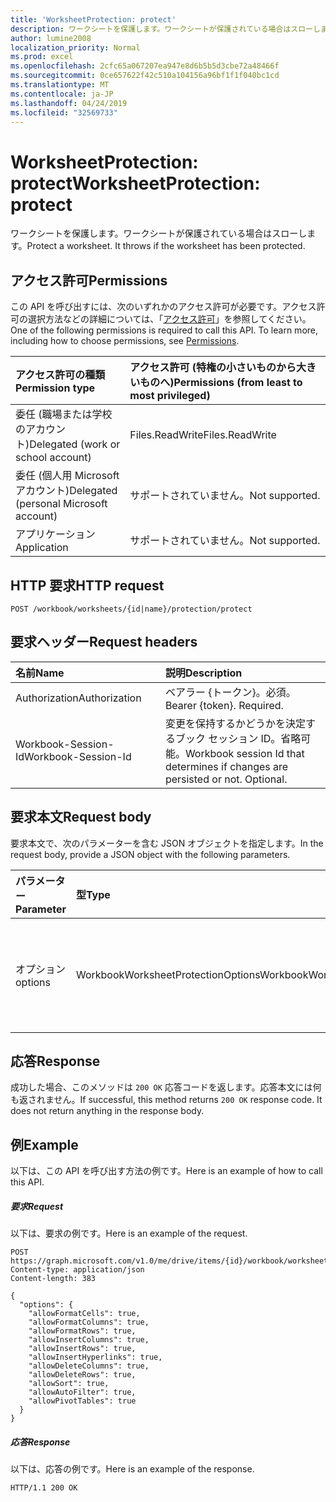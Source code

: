 ```yaml
---
title: 'WorksheetProtection: protect'
description: ワークシートを保護します。ワークシートが保護されている場合はスローします。
author: lumine2008
localization_priority: Normal
ms.prod: excel
ms.openlocfilehash: 2cfc65a067207ea947e8d6b5b5d3cbe72a48466f
ms.sourcegitcommit: 0ce657622f42c510a104156a96bf1f1f040bc1cd
ms.translationtype: MT
ms.contentlocale: ja-JP
ms.lasthandoff: 04/24/2019
ms.locfileid: "32569733"
---
```

# <a name="worksheetprotection-protect"></a><span data-ttu-id="b698c-104">WorksheetProtection: protect</span><span class="sxs-lookup"><span data-stu-id="b698c-104">WorksheetProtection: protect</span></span>

<span data-ttu-id="b698c-p102">ワークシートを保護します。ワークシートが保護されている場合はスローします。</span><span class="sxs-lookup"><span data-stu-id="b698c-p102">Protect a worksheet. It throws if the worksheet has been protected.</span></span>
## <a name="permissions"></a><span data-ttu-id="b698c-107">アクセス許可</span><span class="sxs-lookup"><span data-stu-id="b698c-107">Permissions</span></span>
<span data-ttu-id="b698c-p103">この API を呼び出すには、次のいずれかのアクセス許可が必要です。アクセス許可の選択方法などの詳細については、「[アクセス許可](/graph/permissions-reference)」を参照してください。</span><span class="sxs-lookup"><span data-stu-id="b698c-p103">One of the following permissions is required to call this API. To learn more, including how to choose permissions, see [Permissions](/graph/permissions-reference).</span></span>

|<span data-ttu-id="b698c-110">アクセス許可の種類</span><span class="sxs-lookup"><span data-stu-id="b698c-110">Permission type</span></span>      | <span data-ttu-id="b698c-111">アクセス許可 (特権の小さいものから大きいものへ)</span><span class="sxs-lookup"><span data-stu-id="b698c-111">Permissions (from least to most privileged)</span></span>              |
|:--------------------|:---------------------------------------------------------|
|<span data-ttu-id="b698c-112">委任 (職場または学校のアカウント)</span><span class="sxs-lookup"><span data-stu-id="b698c-112">Delegated (work or school account)</span></span> | <span data-ttu-id="b698c-113">Files.ReadWrite</span><span class="sxs-lookup"><span data-stu-id="b698c-113">Files.ReadWrite</span></span>    |
|<span data-ttu-id="b698c-114">委任 (個人用 Microsoft アカウント)</span><span class="sxs-lookup"><span data-stu-id="b698c-114">Delegated (personal Microsoft account)</span></span> | <span data-ttu-id="b698c-115">サポートされていません。</span><span class="sxs-lookup"><span data-stu-id="b698c-115">Not supported.</span></span>    |
|<span data-ttu-id="b698c-116">アプリケーション</span><span class="sxs-lookup"><span data-stu-id="b698c-116">Application</span></span> | <span data-ttu-id="b698c-117">サポートされていません。</span><span class="sxs-lookup"><span data-stu-id="b698c-117">Not supported.</span></span> |

## <a name="http-request"></a><span data-ttu-id="b698c-118">HTTP 要求</span><span class="sxs-lookup"><span data-stu-id="b698c-118">HTTP request</span></span>
<!-- { "blockType": "ignored" } -->
```http
POST /workbook/worksheets/{id|name}/protection/protect

```
## <a name="request-headers"></a><span data-ttu-id="b698c-119">要求ヘッダー</span><span class="sxs-lookup"><span data-stu-id="b698c-119">Request headers</span></span>
| <span data-ttu-id="b698c-120">名前</span><span class="sxs-lookup"><span data-stu-id="b698c-120">Name</span></span>       | <span data-ttu-id="b698c-121">説明</span><span class="sxs-lookup"><span data-stu-id="b698c-121">Description</span></span>|
|:---------------|:----------|
| <span data-ttu-id="b698c-122">Authorization</span><span class="sxs-lookup"><span data-stu-id="b698c-122">Authorization</span></span>  | <span data-ttu-id="b698c-p104">ベアラー {トークン}。必須。</span><span class="sxs-lookup"><span data-stu-id="b698c-p104">Bearer {token}. Required.</span></span> |
| <span data-ttu-id="b698c-125">Workbook-Session-Id</span><span class="sxs-lookup"><span data-stu-id="b698c-125">Workbook-Session-Id</span></span>  | <span data-ttu-id="b698c-p105">変更を保持するかどうかを決定するブック セッション ID。省略可能。</span><span class="sxs-lookup"><span data-stu-id="b698c-p105">Workbook session Id that determines if changes are persisted or not. Optional.</span></span>|

## <a name="request-body"></a><span data-ttu-id="b698c-128">要求本文</span><span class="sxs-lookup"><span data-stu-id="b698c-128">Request body</span></span>
<span data-ttu-id="b698c-129">要求本文で、次のパラメーターを含む JSON オブジェクトを指定します。</span><span class="sxs-lookup"><span data-stu-id="b698c-129">In the request body, provide a JSON object with the following parameters.</span></span>

| <span data-ttu-id="b698c-130">パラメーター</span><span class="sxs-lookup"><span data-stu-id="b698c-130">Parameter</span></span>    | <span data-ttu-id="b698c-131">型</span><span class="sxs-lookup"><span data-stu-id="b698c-131">Type</span></span>   |<span data-ttu-id="b698c-132">説明</span><span class="sxs-lookup"><span data-stu-id="b698c-132">Description</span></span>|
|:---------------|:--------|:----------|
|<span data-ttu-id="b698c-133">オプション</span><span class="sxs-lookup"><span data-stu-id="b698c-133">options</span></span>|<span data-ttu-id="b698c-134">WorkbookWorksheetProtectionOptions</span><span class="sxs-lookup"><span data-stu-id="b698c-134">WorkbookWorksheetProtectionOptions</span></span>|<span data-ttu-id="b698c-p106">省略可能。シートの保護のオプション。</span><span class="sxs-lookup"><span data-stu-id="b698c-p106">Optional. sheet protection options.</span></span>|

## <a name="response"></a><span data-ttu-id="b698c-137">応答</span><span class="sxs-lookup"><span data-stu-id="b698c-137">Response</span></span>

<span data-ttu-id="b698c-p107">成功した場合、このメソッドは `200 OK` 応答コードを返します。応答本文には何も返されません。</span><span class="sxs-lookup"><span data-stu-id="b698c-p107">If successful, this method returns `200 OK` response code. It does not return anything in the response body.</span></span>

## <a name="example"></a><span data-ttu-id="b698c-140">例</span><span class="sxs-lookup"><span data-stu-id="b698c-140">Example</span></span>
<span data-ttu-id="b698c-141">以下は、この API を呼び出す方法の例です。</span><span class="sxs-lookup"><span data-stu-id="b698c-141">Here is an example of how to call this API.</span></span>
##### <a name="request"></a><span data-ttu-id="b698c-142">要求</span><span class="sxs-lookup"><span data-stu-id="b698c-142">Request</span></span>
<span data-ttu-id="b698c-143">以下は、要求の例です。</span><span class="sxs-lookup"><span data-stu-id="b698c-143">Here is an example of the request.</span></span>
<!-- {
  "blockType": "request",
  "name": "worksheetprotection_protect"
}-->
```http
POST https://graph.microsoft.com/v1.0/me/drive/items/{id}/workbook/worksheets/{id|name}/protection/protect
Content-type: application/json
Content-length: 383

{
  "options": {
    "allowFormatCells": true,
    "allowFormatColumns": true,
    "allowFormatRows": true,
    "allowInsertColumns": true,
    "allowInsertRows": true,
    "allowInsertHyperlinks": true,
    "allowDeleteColumns": true,
    "allowDeleteRows": true,
    "allowSort": true,
    "allowAutoFilter": true,
    "allowPivotTables": true
  }
}
```

##### <a name="response"></a><span data-ttu-id="b698c-144">応答</span><span class="sxs-lookup"><span data-stu-id="b698c-144">Response</span></span>
<span data-ttu-id="b698c-145">以下は、応答の例です。</span><span class="sxs-lookup"><span data-stu-id="b698c-145">Here is an example of the response.</span></span> 
<!-- {
  "blockType": "response",
  "truncated": true
} -->
```http
HTTP/1.1 200 OK
```

<!-- uuid: 8fcb5dbc-d5aa-4681-8e31-b001d5168d79
2015-10-25 14:57:30 UTC -->
<!-- {
  "type": "#page.annotation",
  "description": "WorksheetProtection: protect",
  "keywords": "",
  "section": "documentation",
  "tocPath": ""
}-->
